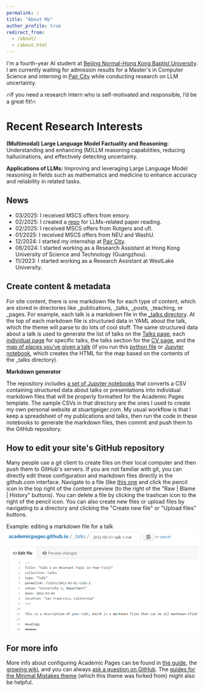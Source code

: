 ```yaml
---
permalink: /
title: "About Me"
author_profile: true
redirect_from: 
  - /about/
  - /about.html
---
```


I'm a fourth-year AI student at [Beijing Normal-Hong Kong Baptist University](https://uic.edu.cn/en/). I am currently waiting for admission results for a Master's in Computer Science and interning in [Pair City](https://www.paircity.com/home) while conducting research on LLM uncertainty.

🔥If you need a research intern who is self-motivated and responsible, I’d be a great fit!🔥

Recent Research Interests
======

**(Multimodal) Large Language Model Factuality and Reasoning:** Understanding and enhancing (M)LLM reasoning capabilities, reducing hallucinations, and effectively detecting uncertainty.  

**Applications of LLMs:** Improving and leveraging Large Language Model reasoning in fields such as mathematics and medicine to enhance accuracy and reliability in related tasks.

News
------
- 03/2025: I received MSCS offers from emory.
- 02/2025: I created a [repo](https://github.com/YongliangMiao/health-llms) for LLMs-related paper reading.
- 02/2025: I received MSCS offers from Rutgers and ufl.
- 01/2025: I received MSCS offers from NEU and WashU.
- 12/2024: I started my internship at [Pair City](https://www.paircity.com/home).
- 06/2024: I started working as a Research Assistant at Hong Kong University of Science and Technology (Guangzhou).
- 11/2023: I started working as a Research Assistant at WestLake University.


Create content & metadata
------
For site content, there is one markdown file for each type of content, which are stored in directories like _publications, _talks, _posts, _teaching, or _pages. For example, each talk is a markdown file in the [_talks directory](https://github.com/academicpages/academicpages.github.io/tree/master/_talks). At the top of each markdown file is structured data in YAML about the talk, which the theme will parse to do lots of cool stuff. The same structured data about a talk is used to generate the list of talks on the [Talks page](https://academicpages.github.io/talks), each [individual page](https://academicpages.github.io/talks/2012-03-01-talk-1) for specific talks, the talks section for the [CV page](https://academicpages.github.io/cv), and the [map of places you've given a talk](https://academicpages.github.io/talkmap.html) (if you run this [python file](https://github.com/academicpages/academicpages.github.io/blob/master/talkmap.py) or [Jupyter notebook](https://github.com/academicpages/academicpages.github.io/blob/master/talkmap.ipynb), which creates the HTML for the map based on the contents of the _talks directory).

**Markdown generator**

The repository includes [a set of Jupyter notebooks](https://github.com/academicpages/academicpages.github.io/tree/master/markdown_generator
) that converts a CSV containing structured data about talks or presentations into individual markdown files that will be properly formatted for the Academic Pages template. The sample CSVs in that directory are the ones I used to create my own personal website at stuartgeiger.com. My usual workflow is that I keep a spreadsheet of my publications and talks, then run the code in these notebooks to generate the markdown files, then commit and push them to the GitHub repository.

How to edit your site's GitHub repository
------
Many people use a git client to create files on their local computer and then push them to GitHub's servers. If you are not familiar with git, you can directly edit these configuration and markdown files directly in the github.com interface. Navigate to a file (like [this one](https://github.com/academicpages/academicpages.github.io/blob/master/_talks/2012-03-01-talk-1.md) and click the pencil icon in the top right of the content preview (to the right of the "Raw | Blame | History" buttons). You can delete a file by clicking the trashcan icon to the right of the pencil icon. You can also create new files or upload files by navigating to a directory and clicking the "Create new file" or "Upload files" buttons. 

Example: editing a markdown file for a talk
![Editing a markdown file for a talk](/images/editing-talk.png)

For more info
------
More info about configuring Academic Pages can be found in [the guide](https://academicpages.github.io/markdown/), the [growing wiki](https://github.com/academicpages/academicpages.github.io/wiki), and you can always [ask a question on GitHub](https://github.com/academicpages/academicpages.github.io/discussions). The [guides for the Minimal Mistakes theme](https://mmistakes.github.io/minimal-mistakes/docs/configuration/) (which this theme was forked from) might also be helpful.
